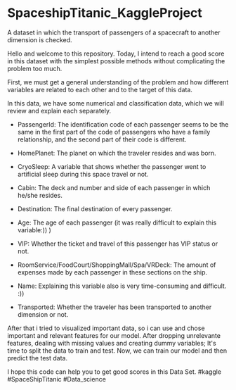 # SpaceshipTitanic_KaggleProject
A dataset in which the transport of passengers of a spacecraft to another dimension is checked.


Hello and welcome to this repository. Today, I intend to reach a good score in this dataset with the simplest possible methods without complicating the problem too much.

First, we must get a general understanding of the problem and how different variables are related to each other and to the target of this data.

In this data, we have some numerical and classification data, which we will review and explain each separately.

- PassengerId: The identification code of each passenger seems to be the same in the first part of the code of passengers who have a family relationship, and the second part of their code is different.

- HomePlanet: The planet on which the traveler resides and was born.

- CryoSleep: A variable that shows whether the passenger went to artificial sleep during this space travel or not.

- Cabin: The deck and number and side of each passenger in which he/she resides.

- Destination: The final destination of every passenger.

- Age: The age of each passenger (it was really difficult to explain this variable:)) )

- VIP: Whether the ticket and travel of this passenger has VIP status or not.

- RoomService/FoodCourt/ShoppingMall/Spa/VRDeck: The amount of expenses made by each passenger in these sections on the ship.

- Name: Explaining this variable also is very time-consuming and difficult. :))

- Transported: Whether the traveler has been transported to another dimension or not.





After that i tried to visualized important data, so i can use and chose important and relevant features for our model.
After dropping unrelevante features, dealing with missing values and creating dummy variables; It's time to split the data to train and test.
Now, we can train our model and then predict the test data.

I hope this code can help you to get good scores in this Data Set.
#kaggle #SpaceShipTitanic #Data_science
